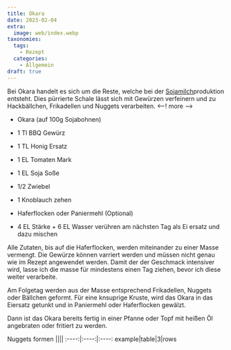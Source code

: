 ```yaml
---
title: Okara
date: 2023-02-04
extra:
  image: web/index.webp
taxonomies:
  tags:
    - Rezept
  categories:
    - Allgemein
draft: true
---
```

Bei Okara handelt es sich um die Reste, welche bei der [Sojamilch](#)produktion entsteht. Dies pürrierte Schale lässt sich mit Gewürzen verfeinern und zu Hackbällchen, Frikadellen und Nuggets verarbeiten.
<--! more -->

* Okara (auf 100g Sojabohnen)
* 1 Tl BBQ Gewürz
* 1 TL Honig Ersatz
* 1 EL Tomaten Mark
* 1 EL Soja Soße
* 1/2 Zwiebel
* 1 Knoblauch zehen

* Haferflocken oder Paniermehl (Optional)
* 4 EL Stärke + 6 EL Wasser verühren am nächsten Tag als Ei ersatz und dazu mischen

Alle Zutaten, bis auf die Haferflocken, werden miteinander zu einer Masse vermengt. Die Gewürze können varriert werden und müssen nicht genau wie im Rezept angewendet werden. Damit der der Geschmack intensiver wird, lasse ich die masse für mindestens einen Tag ziehen, bevor ich diese weiter verarbeite.

Am Folgetag werden aus der Masse entsprechend Frikadellen, Nuggets oder Bällchen geformt. Für eine knsuprige Kruste, wird das Okara in das Eiersatz getunkt und in Paniermehl oder Haferflocken gewälzt.

Dann ist das Okara bereits fertig in einer Pfanne oder Topf mit heißen Öl angebraten oder fritiert zu werden.

Nuggets formen
||||
:----:|:----:|:----:
example|table|3|rows
